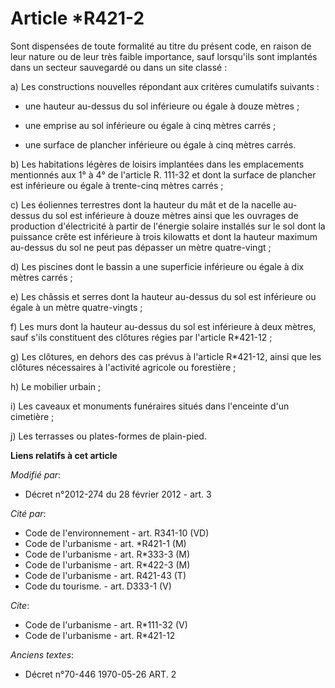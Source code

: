 # Article *R421-2

Sont dispensées de toute formalité au titre du présent code, en raison de leur nature ou de leur très faible importance, sauf
lorsqu'ils sont implantés dans un secteur sauvegardé ou dans un site classé : 

a) Les constructions nouvelles répondant aux critères cumulatifs suivants :

- une hauteur au-dessus du sol inférieure ou égale à douze mètres ;

- une emprise au sol inférieure ou égale à cinq mètres carrés ;

- une surface de plancher inférieure ou égale à cinq mètres carrés. 

b) Les habitations légères de loisirs implantées dans les emplacements mentionnés aux 1° à 4° de l'article R. 111-32 et dont
la surface de plancher est inférieure ou égale à trente-cinq mètres carrés ; 

c) Les éoliennes terrestres dont la hauteur du mât et de la nacelle au-dessus du sol est inférieure à douze mètres ainsi que
les ouvrages de production d'électricité à partir de l'énergie solaire installés sur le sol dont la puissance crête est
inférieure à trois kilowatts et dont la hauteur maximum au-dessus du sol ne peut pas dépasser un mètre quatre-vingt ; 

d) Les piscines dont le bassin a une superficie inférieure ou égale à dix mètres carrés ; 

e) Les châssis et serres dont la hauteur au-dessus du sol est inférieure ou égale à un mètre quatre-vingts ; 

f) Les murs dont la hauteur au-dessus du sol est inférieure à deux mètres, sauf s'ils constituent des clôtures régies par
l'article R*421-12 ; 

g) Les clôtures, en dehors des cas prévus à l'article R*421-12, ainsi que les clôtures nécessaires à l'activité agricole ou
forestière ; 

h) Le mobilier urbain ; 

i) Les caveaux et monuments funéraires situés dans l'enceinte d'un cimetière ; 

j) Les terrasses ou plates-formes de plain-pied.

**Liens relatifs à cet article**

_Modifié par_:

  - Décret n°2012-274 du 28 février 2012 - art. 3

_Cité par_:

  - Code de l'environnement - art. R341-10 (VD)
  - Code de l'urbanisme - art. *R421-1 (M)
  - Code de l'urbanisme - art. R*333-3 (M)
  - Code de l'urbanisme - art. R*422-3 (M)
  - Code de l'urbanisme - art. R421-43 (T)
  - Code du tourisme. - art. D333-1 (V)

_Cite_:

  - Code de l'urbanisme - art. R*111-32 (V)
  - Code de l'urbanisme - art. R*421-12

_Anciens textes_:

  - Décret n°70-446 1970-05-26 ART. 2
